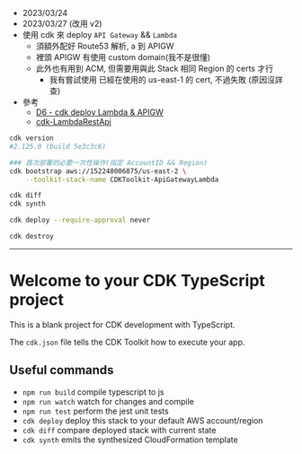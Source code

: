 
- 2023/03/24
- 2023/03/27 (改用 v2)
- 使用 cdk 來 deploy `API Gateway` && `Lambda`
    - 須額外配好 Route53 解析, a 到 APIGW
    - 裡頭 APIGW 有使用 custom domain(我不是很懂)
    - 此外也有用到 ACM, 但需要用與此 Stack 相同 Region 的 certs 才行
        - 我有嘗試使用 已經在使用的 us-east-1 的 cert, 不過失敗 (原因沒詳查)
- 參考
    - [D6 - cdk deploy Lambda & APIGW](https://ithelp.ithome.com.tw/articles/10240180)
    - [cdk-LambdaRestApi](https://docs.aws.amazon.com/cdk/api/v2/docs/aws-cdk-lib.aws_apigateway.LambdaRestApi.html)

```bash
cdk version
#2.125.0 (build 5e3c3c6)

### 首次部署的必要一次性操作(指定 AccountID && Region)
cdk bootstrap aws://152248006875/us-east-2 \
    --toolkit-stack-name CDKToolkit-ApiGatewayLambda

cdk diff
cdk synth

cdk deploy --require-approval never

cdk destroy
```

---------------------------------------------------------------------


# Welcome to your CDK TypeScript project

This is a blank project for CDK development with TypeScript.

The `cdk.json` file tells the CDK Toolkit how to execute your app.

## Useful commands

* `npm run build`   compile typescript to js
* `npm run watch`   watch for changes and compile
* `npm run test`    perform the jest unit tests
* `cdk deploy`      deploy this stack to your default AWS account/region
* `cdk diff`        compare deployed stack with current state
* `cdk synth`       emits the synthesized CloudFormation template
